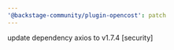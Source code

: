 ```yaml
---
'@backstage-community/plugin-opencost': patch
---
```


update dependency axios to v1.7.4 [security]
